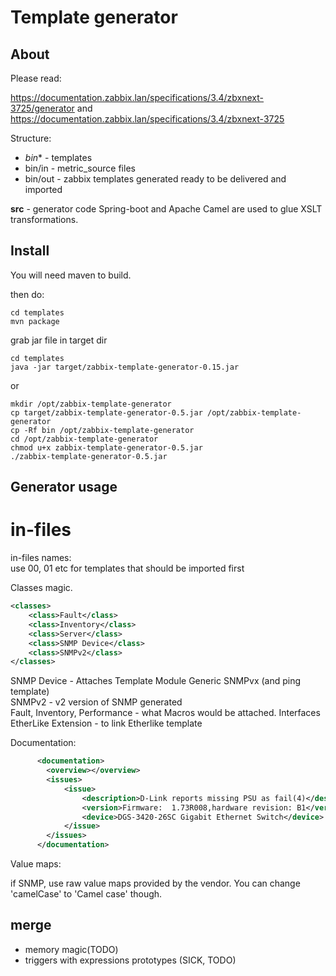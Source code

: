 # Template generator

## About

Please read:

https://documentation.zabbix.lan/specifications/3.4/zbxnext-3725/generator
and
https://documentation.zabbix.lan/specifications/3.4/zbxnext-3725

Structure:

* *bin** - templates
* bin/in - metric_source files
* bin/out - zabbix templates generated ready to be delivered and imported

**src** - generator code
Spring-boot and Apache Camel are used to glue XSLT transformations.

## Install

You will need maven to build.  

then do:

```text
cd templates
mvn package
```

grab jar file in target dir

```text
cd templates
java -jar target/zabbix-template-generator-0.15.jar
```

or

```text
mkdir /opt/zabbix-template-generator
cp target/zabbix-template-generator-0.5.jar /opt/zabbix-template-generator
cp -Rf bin /opt/zabbix-template-generator
cd /opt/zabbix-template-generator
chmod u+x zabbix-template-generator-0.5.jar
./zabbix-template-generator-0.5.jar
```

## Generator usage

# in-files
in-files names:  
use 00, 01 etc for templates that should be imported first  

Classes magic.

```xml
<classes>
    <class>Fault</class>
    <class>Inventory</class>
    <class>Server</class>
    <class>SNMP Device</class>
    <class>SNMPv2</class>
</classes>
```

SNMP Device - Attaches Template Module Generic SNMPvx (and ping template)  
SNMPv2 - v2 version of SNMP generated  
Fault, Inventory, Performance - what Macros would be attached.
Interfaces EtherLike Extension - to link Etherlike template

Documentation:

```xml
	  <documentation>
	  	<overview></overview>
	  	<issues>
	  		<issue>
	  			<description>D-Link reports missing PSU as fail(4)</description>
	  			<version>Firmware: 	1.73R008,hardware revision:	B1</version>
	  			<device>DGS-3420-26SC Gigabit Ethernet Switch</device>
	  		</issue>
	  	</issues>
	  </documentation>
```

Value maps:

if SNMP, use raw value maps provided by the vendor. You can change 'camelCase' to 'Camel case' though.

## merge

-  memory magic(TODO)
-  triggers with expressions prototypes (SICK, TODO)